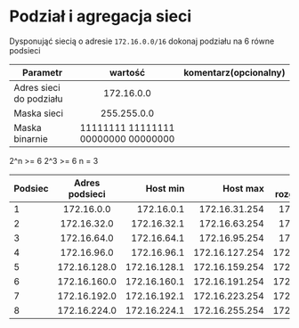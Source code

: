 # Podział i agregacja sieci

Dysponująć siecią o adresie ``172.16.0.0/16`` dokonaj podziału na 6 równe podsieci

| Parametr | wartość | komentarz(opcionalny) |
| ------------- |:-------------:| -----:|
| Adres sieci do podziału | 172.16.0.0 |  
| Maska sieci  | 255.255.0.0 | |
| Maska binarnie  | 11111111 11111111 00000000 00000000 | |


2^n >= 6
2^3 >= 6
n = 3

| Podsiec   | Adres podsieci | Host min     | Host max      | Adres rozgłoszeniowy |
| ----------|:-------------: | -----:       | -----:        | -----:               |
| 1         | 172.16.0.0     | 172.16.0.1   | 172.16.31.254 |  172.16.31.255       |
| 2         | 172.16.32.0    | 172.16.32.1  | 172.16.63.254 |  172.16.63.255       |
| 3         | 172.16.64.0    | 172.16.64.1  | 172.16.95.254 |  172.16.95.255       |
| 4         | 172.16.96.0    | 172.16.96.1  | 172.16.127.254|  172.16.127.255      |
| 5         | 172.16.128.0   | 172.16.128.1 | 172.16.159.254|  172.16.159.255      |
| 6         | 172.16.160.0   | 172.16.160.1 | 172.16.191.254|  172.16.191.255      |
| 7         | 172.16.192.0   | 172.16.192.1 | 172.16.223.254|  172.16.223.255      |
| 8         | 172.16.224.0   | 172.16.224.1 | 172.16.255.254|  172.16.255.255      |      
